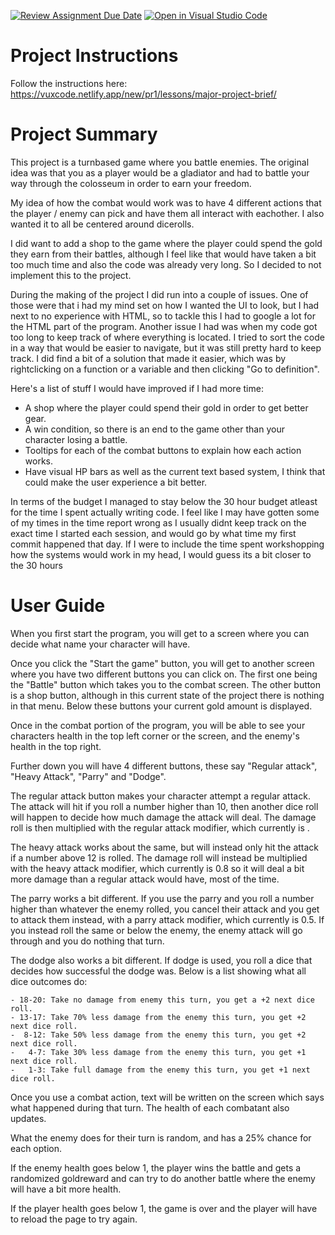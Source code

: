 [![Review Assignment Due Date](https://classroom.github.com/assets/deadline-readme-button-24ddc0f5d75046c5622901739e7c5dd533143b0c8e959d652212380cedb1ea36.svg)](https://classroom.github.com/a/knTkeOvY)
[![Open in Visual Studio Code](https://classroom.github.com/assets/open-in-vscode-718a45dd9cf7e7f842a935f5ebbe5719a5e09af4491e668f4dbf3b35d5cca122.svg)](https://classroom.github.com/online_ide?assignment_repo_id=12603021&assignment_repo_type=AssignmentRepo)
# Project Instructions
Follow the instructions here: https://vuxcode.netlify.app/new/pr1/lessons/major-project-brief/


# Project Summary

This project is a turnbased game where you battle enemies. The original idea was that you as a player would be a gladiator and had to battle your way through the colosseum in order to earn your freedom.

My idea of how the combat would work was to have 4 different actions that the player / enemy can pick and have them all interact with eachother. I also wanted it to all be centered around dicerolls.

I did want to add a shop to the game where the player could spend the gold they earn from their battles, although I feel like that would have taken a bit too much time and also the code was already very long. So I decided to not implement this to the project.

During the making of the project I did run into a couple of issues. One of those were that i had my mind set on how I wanted the UI to look, but I had next to no experience with HTML, so to tackle this I had to google a lot for the HTML part of the program. Another issue I had was when my code got too long to keep track of where everything is located. I tried to sort the code in a way that would be easier to navigate, but it was still pretty hard to keep track. I did find a bit of a solution that made it easier, which was by rightclicking on a function or a variable and then clicking "Go to definition".

Here's a list of stuff I would have improved if I had more time:

- A shop where the player could spend their gold in order to get better gear.
- A win condition, so there is an end to the game other than your character losing a battle.
- Tooltips for each of the combat buttons to explain how each action works.
- Have visual HP bars as well as the current text based system, I think that could make the user experience a bit better.

In terms of the budget I managed to stay below the 30 hour budget atleast for the time I spent actually writing code. I feel like I may have gotten some of my times in the time report wrong as I usually didnt keep track on the exact time I started each session, and would go by what time my first commit happened that day. If I were to include the time spent workshopping how the systems would work in my head, I would guess its a bit closer to the 30 hours

# User Guide

When you first start the program, you will get to a screen where you can decide what name your character will have.

Once you click the "Start the game" button, you will get to another screen where you have two different buttons you can click on. The first one being the "Battle" button which takes you to the combat screen. The other button is a shop button, although in this current state of the project there is nothing in that menu. Below these buttons your current gold amount is displayed.

Once in the combat portion of the program, you will be able to see your characters health in the top left corner or the screen, and the enemy's health in the top right.

Further down you will have 4 different buttons, these say "Regular attack", "Heavy Attack", "Parry" and "Dodge".

The regular attack button makes your character attempt a regular attack. The attack will hit if you roll a number higher than 10, then another dice roll will happen to decide how much damage the attack will deal. The damage roll is then multiplied with the regular attack modifier, which currently is .

The heavy attack works about the same, but will instead only hit the attack if a number above 12 is rolled. The damage roll will instead be multiplied with the heavy attack modifier, which currently is 0.8 so it will deal a bit more damage than a regular attack would have, most of the time.

The parry works a bit different. If you use the parry and you roll a number higher than whatever the enemy rolled, you cancel their attack and you get to attack them instead, with a parry attack modifier, which currently is 0.5. If you instead roll the same or below the enemy, the enemy attack will go through and you do nothing that turn.

The dodge also works a bit different. If dodge is used, you roll a dice that decides how successful the dodge was. Below is a list showing what all dice outcomes do:

    - 18-20: Take no damage from enemy this turn, you get a +2 next dice roll.
    - 13-17: Take 70% less damage from the enemy this turn, you get +2 next dice roll.
    -  8-12: Take 50% less damage from the enemy this turn, you get +2 next dice roll.
    -   4-7: Take 30% less damage from the enemy this turn, you get +1 next dice roll.
    -   1-3: Take full damage from the enemy this turn, you get +1 next dice roll.

Once you use a combat action, text will be written on the screen which says what happened during that turn. The health of each combatant also updates. 

What the enemy does for their turn is random, and has a 25% chance for each option.

If the enemy health goes below 1, the player wins the battle and gets a randomized goldreward and can try to do another battle where the enemy will have a bit more health.

If the player health goes below 1, the game is over and the player will have to reload the page to try again.